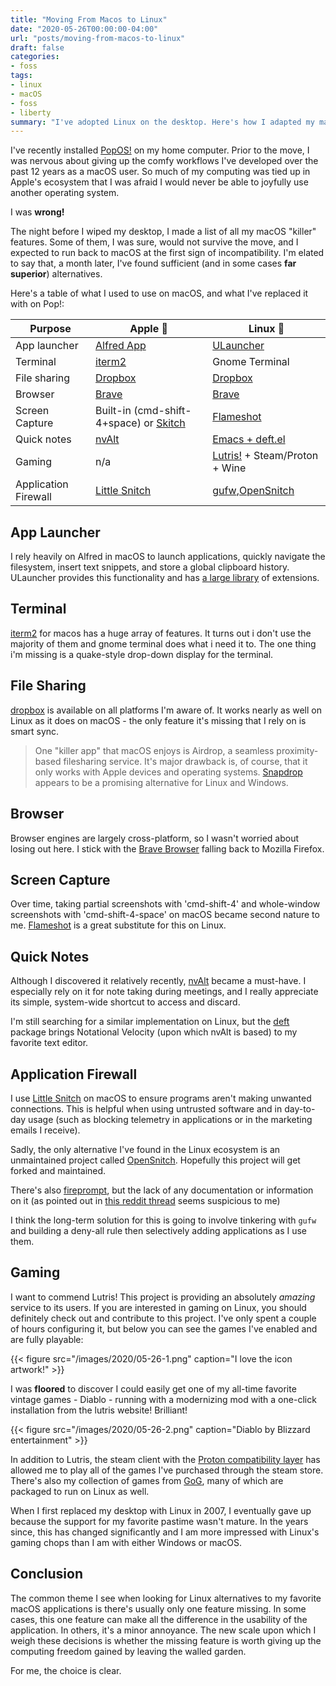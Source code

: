 ```yaml
---
title: "Moving From Macos to Linux"
date: "2020-05-26T00:00:00-04:00"
url: "posts/moving-from-macos-to-linux"
draft: false
categories:
- foss
tags: 
- linux
- macOS
- foss
- liberty
summary: "I've adopted Linux on the desktop. Here's how I adapted my macOS workflow..."
---
```


I've recently installed [PopOS!](https://pop.system76.com/ "PopOS! an
Ubuntu-derivative from System76") on my home computer. Prior to the move, I was
nervous about giving up the comfy workflows I've developed over the past 12
years as a macOS user. So much of my computing was tied up in Apple's ecosystem
that I was afraid I would never be able to joyfully use another operating
system. 

I was __wrong!__

The night before I wiped my desktop, I made a list of all my macOS "killer"
features. Some of them, I was sure, would not survive the move, and I expected
to run back to macOS at the first sign of incompatibility. I'm elated to say
that, a month later, I've found sufficient (and in some cases __far superior__)
alternatives.

Here's a table of what I used to use on macOS, and what I've replaced it with on
Pop!: 

| Purpose              | Apple 🍎                                                                       | Linux 🐧                                                                        |
|----------------------|--------------------------------------------------------------------------------|---------------------------------------------------------------------------------|
| App launcher         | [Alfred App](https://www.alfredapp.com/)                                       | [ULauncher](https://ulauncher.io/)                                              |
| Terminal             | [iterm2](https://iterm2.com)                                                   | Gnome Terminal                                                                  |
| File sharing         | [Dropbox](https://dropbox.com)                                                 | [Dropbox](https://dropbox.com)                                                  |
| Browser              | [Brave](https://www.brave.com)                                                 | [Brave](https://www.brave.com)                                                  |
| Screen Capture       | Built-in (cmd-shift-4+space) or [Skitch](https://evernote.com/products/skitch) | [Flameshot](https://github.com/lupoDharkael/flameshot)                          |
| Quick notes          | [nvAlt](https://brettterpstra.com/projects/nvalt/)                             | [Emacs + deft.el](https://jblevins.org/projects/deft/)                          |
| Gaming               | n/a                                                                            | [Lutris!](https://lutris.net/) + Steam/Proton + Wine                            |
| Application Firewall | [Little Snitch](https://www.obdev.at/products/littlesnitch/index.html)         | [gufw](http://gufw.org/),[OpenSnitch](https://github.com/evilsocket/opensnitch) |

## App Launcher
I rely heavily on Alfred in macOS to launch applications, quickly navigate the
filesystem, insert text snippets, and store a global clipboard history.
ULauncher provides this functionality and has [a large
library](https://ext.ulauncher.io/) of extensions. 

## Terminal
[iterm2](https://iterm2.com) for macos has a huge array of features. It turns
out i don't use the majority of them and gnome terminal does what i need it to.
The one thing i'm missing is a quake-style drop-down display for the terminal.

## File Sharing
[dropbox](https://dropbox.com) is available on all platforms I'm aware of. It
works nearly as well on Linux as it does on macOS - the only feature it's
missing that I rely on is smart sync.

> One "killer app" that macOS enjoys is Airdrop, a seamless proximity-based
> filesharing service. It's major drawback is, of course, that it only works with
> Apple devices and operating systems.
> [Snapdrop](https://onedoes.github.io/snapdrop/) appears to be a promising
> alternative for Linux and Windows.

## Browser
Browser engines are largely cross-platform, so I wasn't worried about losing out
here. I stick with the [Brave Browser](https://brave.com/rnr267) falling back to
Mozilla Firefox.

## Screen Capture
Over time, taking partial screenshots with 'cmd-shift-4' and whole-window
screenshots with 'cmd-shift-4-space' on macOS became second nature to me.
[Flameshot](https://github.com/lupoDharkael/flameshot) is a great substitute for
this on Linux.

## Quick Notes
Although I discovered it relatively recently,
[nvAlt](https://brettterpstra.com/projects/nvalt/) became a must-have. I
especially rely on it for note taking during meetings, and I really appreciate
its simple, system-wide shortcut to access and discard. 

I'm still searching for a similar implementation on Linux, but the [ deft
](https://jblevins.org/projects/deft/) package brings Notational Velocity (upon
which nvAlt is based) to my favorite text editor.

## Application Firewall
I use [Little Snitch](https://www.obdev.at/products/littlesnitch/index.html) on
macOS to ensure programs aren't making unwanted connections. This is helpful
when using untrusted software and in day-to-day usage (such as blocking
telemetry in applications or in the marketing emails I receive).

Sadly, the only alternative I've found in the Linux ecosystem is an unmaintained
project called [OpenSnitch](https://github.com/evilsocket/opensnitch). Hopefully
this project will get forked and maintained.

There's also [fireprompt](https://fireprompt.com/), but the lack of any
documentation or information on it (as pointed out in [this reddit
thread](https://www.reddit.com/r/linuxquestions/comments/bectru/has_anyone_more_information_on_the_fireprompt/)
seems suspicious to me)

I think the long-term solution for this is going to involve tinkering with
`gufw` and building a deny-all rule then selectively adding applications as I
use them.

## Gaming
I want to commend Lutris! This project is providing an absolutely _amazing_
service to its users. If you are interested in gaming on Linux, you should
definitely check out and contribute to this project. I've only spent a couple of
hours configuring it, but below you can see the games I've enabled and are fully
playable:

{{< figure src="/images/2020/05-26-1.png" caption="I love the icon artwork!" >}}

I was __floored__ to discover I could easily get one of my all-time favorite vintage
games - Diablo - running with a modernizing mod with a one-click installation
from the lutris website! Brilliant!

{{< figure src="/images/2020/05-26-2.png" caption="Diablo by Blizzard entertainment" >}}

In addition to Lutris, the steam client with the [Proton compatibility
layer](https://github.com/ValveSoftware/Proton/) has allowed me to play all of
the games I've purchased through the steam store. There's also my collection of
games from [GoG](https://www.gog.com/), many of which are packaged to run on
Linux as well.

When I first replaced my desktop with Linux in 2007, I eventually gave up
because the support for my favorite pastime wasn't mature. In the years since,
this has changed significantly and I am more impressed with Linux's gaming chops
than I am with either Windows or macOS.

## Conclusion
The common theme I see when looking for Linux alternatives to my favorite macOS
applications is there's usually only one feature missing. In some cases, this
one feature can make all the difference in the usability of the application. In
others, it's a minor annoyance. The new scale upon which I weigh these
decisions is whether the missing feature is worth giving up the computing
freedom gained by leaving the walled garden.

For me, the choice is clear.
